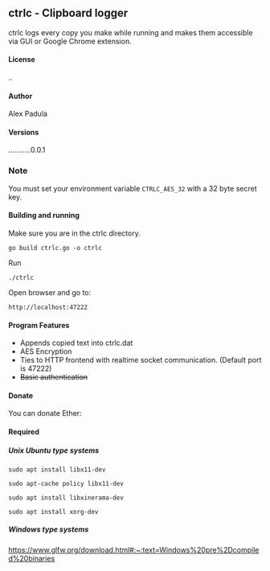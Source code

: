## ctrlc - Clipboard logger
ctrlc logs every copy you make while running and makes them accessible via GUI or Google Chrome extension.

#### License 
..

#### Author 
Alex Padula

#### Versions
...........0.0.1

### Note
You must set your environment variable ```CTRLC_AES_32``` with a 32 byte secret key.

#### Building and running
Make sure you are in the ctrlc directory.
```
go build ctrlc.go -o ctrlc
```

Run
```
./ctrlc
```

Open browser and go to:
```
http://localhost:47222
```

#### Program Features
- Appends copied text into ctrlc.dat
- AES Encryption
- Ties to HTTP frontend with realtime socket communication. (Default port is 47222)
- ~~Basic authentication~~

#### Donate
You can donate Ether:

#### Required

##### Unix Ubuntu type systems
```
sudo apt install libx11-dev
```
```
sudo apt-cache policy libx11-dev
```
```
sudo apt install libxinerama-dev
```
```
sudo apt install xorg-dev
```

##### Windows type systems
https://www.glfw.org/download.html#:~:text=Windows%20pre%2Dcompiled%20binaries

